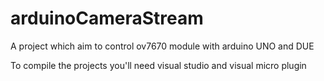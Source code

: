 # arduinoCameraStream
A project which aim to control ov7670 module with arduino UNO and DUE

To compile the projects you'll need visual studio and visual micro plugin